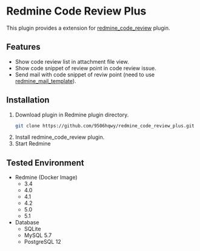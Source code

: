 # Redmine Code Review Plus

This plugin provides a extension for [redmine_code_review](https://github.com/haru/redmine_code_review) plugin. 

## Features

- Show code review list in attachment file view.
- Show code snippet of review point in code review issue.
- Send mail with code snippet of reviw point (need to use [redmine_mail_template](https://github.com/9506hqwy/redmine_mail_template)).

## Installation

1. Download plugin in Redmine plugin directory.
   ```sh
   git clone https://github.com/9506hqwy/redmine_code_review_plus.git
   ```
2. Install redmine_code_review plugin.
3. Start Redmine

## Tested Environment

* Redmine (Docker Image)
  * 3.4
  * 4.0
  * 4.1
  * 4.2
  * 5.0
  * 5.1
* Database
  * SQLite
  * MySQL 5.7
  * PostgreSQL 12
